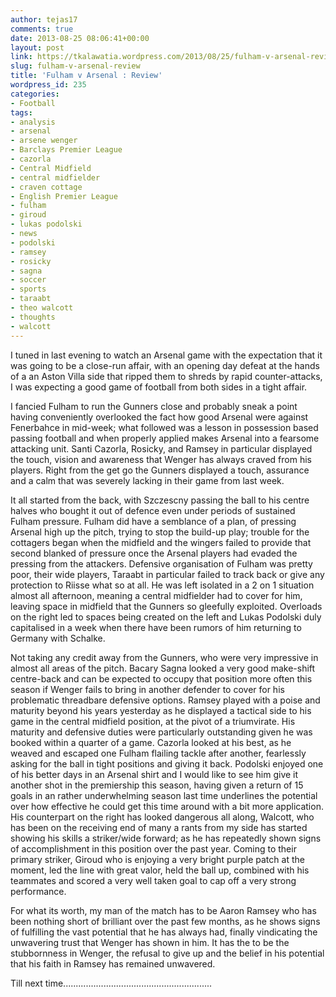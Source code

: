 ```yaml
---
author: tejas17
comments: true
date: 2013-08-25 08:06:41+00:00
layout: post
link: https://tkalawatia.wordpress.com/2013/08/25/fulham-v-arsenal-review/
slug: fulham-v-arsenal-review
title: 'Fulham v Arsenal : Review'
wordpress_id: 235
categories:
- Football
tags:
- analysis
- arsenal
- arsene wenger
- Barclays Premier League
- cazorla
- Central Midfield
- central midfielder
- craven cottage
- English Premier League
- fulham
- giroud
- lukas podolski
- news
- podolski
- ramsey
- rosicky
- sagna
- soccer
- sports
- taraabt
- theo walcott
- thoughts
- walcott
---
```


I tuned in last evening to watch an Arsenal game with the expectation that it was going to be a close-run affair, with an opening day defeat at the hands of a an Aston Villa side that ripped them to shreds by rapid counter-attacks, I was expecting a good game of football from both sides in a tight affair.

I fancied Fulham to run the Gunners close and probably sneak a point having conveniently overlooked the fact how good Arsenal were against Fenerbahce in mid-week; what followed was a lesson in possession based passing football and when properly applied makes Arsenal into a fearsome attacking unit. Santi Cazorla, Rosicky, and Ramsey in particular displayed the touch, vision and awareness that Wenger has always craved from his players. Right from the get go the Gunners displayed a touch, assurance and a calm that was severely lacking in their game from last week.

It all started from the back, with Szczescny passing the ball to his centre halves who bought it out of defence even under periods of sustained Fulham pressure. Fulham did have a semblance of a plan, of pressing Arsenal high up the pitch, trying to stop the build-up play; trouble for the cottagers began when the midfield and the wingers failed to provide that second blanked of pressure once the Arsenal players had evaded the pressing from the attackers. Defensive organisation of Fulham was pretty poor, their wide players, Taraabt in particular failed to track back or give any protection to Riisse what so at all. He was left isolated in a 2 on 1 situation almost all afternoon, meaning a central midfielder had to cover for him, leaving space in midfield that the Gunners so gleefully exploited. Overloads on the right led to spaces being created on the left and Lukas Podolski duly capitalised in a week when there have been rumors of him returning to Germany with Schalke.

Not taking any credit away from the Gunners, who were very impressive in almost all areas of the pitch. Bacary Sagna looked a very good make-shift centre-back and can be expected to occupy that position more often this season if Wenger fails to bring in another defender to cover for his problematic threadbare defensive options. Ramsey played with a poise and maturity beyond his years yesterday as he displayed a tactical side to his game in the central midfield position, at the pivot of a triumvirate. His maturity and defensive duties were particularly outstanding given he was booked within a quarter of a game. Cazorla looked at his best, as he weaved and escaped one Fulham flailing tackle after another, fearlessly asking for the ball in tight positions and giving it back. Podolski enjoyed one of his better days in an Arsenal shirt and I would like to see him give it another shot in the premiership this season, having given a return of 15 goals in an rather underwhelming season last time underlines the potential over how effective he could get this time around with a bit more application. His counterpart on the right has looked dangerous all along, Walcott, who has been on the receiving end of many a rants from my side has started showing his skills a striker/wide forward; as he has repeatedly shown signs of accomplishment in this position over the past year. Coming to their primary striker, Giroud who is enjoying a very bright purple patch at the moment, led the line with great valor, held the ball up, combined with his teammates and scored a very well taken goal to cap off a very strong performance.

For what its worth, my man of the match has to be Aaron Ramsey who has been nothing short of brilliant over the past few months, as he shows signs of fulfilling the vast potential that he has always had, finally vindicating the unwavering trust that Wenger has shown in him. It has the to be the stubbornness in Wenger, the refusal to give up and the belief in his potential that his faith in Ramsey has remained unwavered.

Till next time...........................................................
